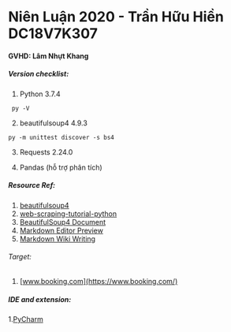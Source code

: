 # Niên Luận 2020 - Trần Hữu Hiền DC18V7K307
#### GVHD: Lâm Nhựt Khang

##### Version checklist:
 1. Python 3.7.4
```
 py -V
 ```
 2. beautifulsoup4 4.9.3 
 ```
 py -m unittest discover -s bs4
 ```
3. Requests 2.24.0

4. Pandas (hỗ trợ phân tích)

##### Resource Ref:  
1. [beautifulsoup4](https://pypi.org/project/beautifulsoup4/)
2. [web-scraping-tutorial-python](https://www.dataquest.io/blog/web-scraping-tutorial-python/)
3. [BeautifulSoup4 Document](https://www.crummy.com/software/BeautifulSoup/bs4/doc/)
4. [Markdown Editor Preview](https://jbt.github.io/markdown-editor/)
5. [Markdown Wiki Writing](https://github.com/adam-p/markdown-here/wiki/Markdown-Cheatsheet)

###### Target: 
1. [www.booking.com](https://www.booking.com/)

##### IDE and extension:
1.[PyCharm](https://www.jetbrains.com/pycharm/)

